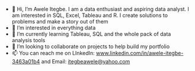 - 👋 Hi, I’m Awele Itegbe. I am a data enthusiast and aspiring data analyst. I am interested in SQL, Excel, Tableau and R. I create solutions to problems and make a story out of them
- 👀 I’m interested in everything data
- 🌱 I’m currently learning Tableau, SQL and the whole pack of data analysis tools
- 💞️ I’m looking to collaborate on projects to help build my portfolio
- 📫 You can reach me on LInkedIn: www.linkedin.com/in/awele-itegbe-3463a01b4 and Email: itegbeawele@yahoo.com

<!---
Aweletheanalyst/Aweletheanalyst is a ✨ special ✨ repository because its `README.md` (this file) appears on your GitHub profile.
You can click the Preview link to take a look at your changes.
--->

